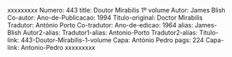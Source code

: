 xxxxxxxxx
Numero: 443
title: Doutor Mirabilis 1º volume
Autor: James Blish
Co-autor: 
Ano-de-Publicacao: 1994
Titulo-original: Doctor Mirabilis
Tradutor: António Porto
Co-tradutor: 
Ano-de-edicao: 1964
alias: James-Blish
Autor2-alias: 
Tradutor1-alias: Antonio-Porto
Tradutor2-alias: 
Titulo-link: 443-Doutor-Mirabilis-1-volume
Capa: António Pedro
pags: 224
Capa-link: Antonio-Pedro
xxxxxxxxx